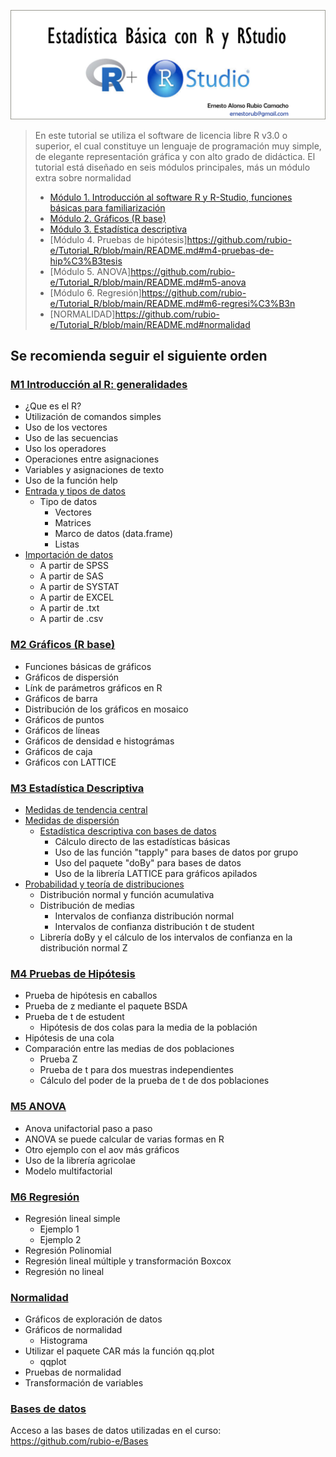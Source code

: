 

![plot of chunk unnamed-chunk-1](figure/rstudio3.png) 
<!---
# Estadística Básica con R y RStudio
-->

> En este tutorial se utiliza el software de licencia libre R v3.0 o superior, el cual constituye un lenguaje de programación muy simple, de elegante representación gráfica y con alto grado de didáctica. El tutorial está diseñado en seis módulos principales, más un módulo extra sobre normalidad
> -	[Módulo 1. Introducción al software R y R-Studio, funciones básicas para familiarización](https://github.com/rubio-e/Tutorial_R/blob/main/README.md#m1-introducci%C3%B3n-al-r-generalidades)
> -	[Módulo 2. Gráficos (R base)](https://github.com/rubio-e/Tutorial_R/blob/main/README.md#m2-gr%C3%A1ficos-r-base)
> -	[Módulo 3. Estadística descriptiva](https://github.com/rubio-e/Tutorial_R/blob/main/README.md#m3-estad%C3%ADstica-descriptiva)
> -	[Módulo 4. Pruebas de hipótesis]https://github.com/rubio-e/Tutorial_R/blob/main/README.md#m4-pruebas-de-hip%C3%B3tesis
> -	[Módulo 5. ANOVA]https://github.com/rubio-e/Tutorial_R/blob/main/README.md#m5-anova
> -	[Módulo 6. Regresión]https://github.com/rubio-e/Tutorial_R/blob/main/README.md#m6-regresi%C3%B3n
> -	[NORMALIDAD]https://github.com/rubio-e/Tutorial_R/blob/main/README.md#normalidad
## Se recomienda seguir el siguiente orden 
### [M1 Introducción al R: generalidades](https://github.com/rubio-e/Tutorial_R/blob/main/M1.md)
- ¿Que es el R?
- Utilización de comandos simples
- Uso de los vectores
- Uso de las secuencias
- Uso los operadores
- Operaciones entre asignaciones
- Variables y asignaciones de texto
- Uso de la función help
- [Entrada y tipos de datos](https://github.com/rubio-e/Tutorial_R/blob/main/M1.md#entrada-y-tipos-de-datos)
   - Tipo de datos
      - Vectores
      - Matrices
      - Marco de datos (data.frame)
      - Listas
- [Importación de datos](https://github.com/rubio-e/Tutorial_R/blob/main/M1.md#importaci%C3%B3n-de-datos)
   - A partir de SPSS
   - A partir de SAS
   - A partir de SYSTAT
   - A partir de EXCEL
   - A partir de .txt
   - A partir de .csv 
### [M2 Gráficos (R base)](https://github.com/rubio-e/Tutorial_R/blob/main/M2.md)
- Funciones básicas de gráficos
- Gráficos de dispersión
- Línk de parámetros gráficos en R
- Gráficos de barra
- Distribución de los gráficos en mosaico
- Gráficos de puntos
- Gráficos de líneas
- Gráficos de densidad e histográmas
- Gráficos de caja
- Gráficos con LATTICE
### [M3 Estadística Descriptiva](https://github.com/rubio-e/Tutorial_R/blob/main/M3.md)
- [Medidas de tendencia central](https://github.com/rubio-e/Tutorial_R/blob/main/M3.md#medidas-de-tendencia-central)
- [Medidas de dispersión](https://github.com/rubio-e/Tutorial_R/blob/main/M3.md#medidas-de-dispersi%C3%B3n)
   - [Estadística descriptiva con bases de datos](https://github.com/rubio-e/Tutorial_R/blob/main/M3.md#estad%C3%ADstica-descriptiva-con-bases-de-datos)
      - Cálculo directo de las estadísticas básicas
      - Uso de las función "tapply" para bases de datos por grupo
      - Uso del paquete "doBy" para bases de datos
      - Uso de la librería LATTICE para gráficos apilados
- [Probabilidad y teoría de distribuciones](https://github.com/rubio-e/Tutorial_R/blob/main/M3.md#probabilidad-y-teor%C3%ADa-de-distribuciones)
   - Distribución normal y función acumulativa
   - Distribución de medias
     - Intervalos de confianza distribución normal
     - Intervalos de confianza distribución t de student
    - Librería doBy y el cálculo de los intervalos de confianza en la distribución normal Z 

### [M4 Pruebas de Hipótesis](https://github.com/rubio-e/Tutorial_R/blob/main/M4.md)
- Prueba de hipótesis en caballos 
- Prueba de z mediante el paquete BSDA
- Prueba de t de estudent
   - Hipótesis de dos colas para la media de la población 
- Hipótesis de una cola
- Comparación entre las medias de dos poblaciones
   - Prueba Z
   - Prueba de t para dos muestras independientes
   - Cálculo del poder de la prueba de t de dos poblaciones
### [M5 ANOVA](https://github.com/rubio-e/Tutorial_R/blob/main/M5.md)
- Anova unifactorial paso a paso
- ANOVA se puede calcular de varias formas en R
- Otro ejemplo con el aov más gráficos
- Uso de la librería agricolae
- Modelo multifactorial
### [M6 Regresión](https://github.com/rubio-e/Tutorial_R/blob/main/M6.md)
- Regresión lineal simple
   - Ejemplo 1
   - Ejemplo 2
- Regresión Polinomial
- Regresión lineal múltiple y transformación Boxcox
- Regresión no lineal
### [Normalidad](https://github.com/rubio-e/Tutorial_R/blob/main/NORMALIDAD.md)
- Gráficos de exploración de datos
- Gráficos de normalidad
   - Histograma
- Utilizar el paquete CAR más la función qq.plot
   - qqplot
- Pruebas de normalidad
- Transformación de variables
### [Bases de datos](https://github.com/rubio-e/Bases)
Acceso a las bases de datos utilizadas en el curso: https://github.com/rubio-e/Bases

